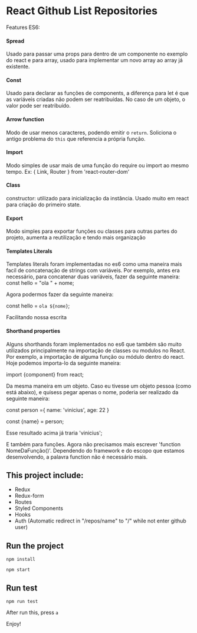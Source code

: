 # React Github List Repositories

Features ES6:
#### Spread
 Usado para passar uma props para dentro de um componente no exemplo do react e para array, usado para implementar um novo array ao array já existente.
#### Const
Usado para declarar as funções de components, a diferença para let é que as variáveis criadas não podem ser reatribuídas. No caso de um objeto, o valor pode ser reatribuído.
#### Arrow function
Modo de usar menos caracteres, podendo emitir o `return`. Soliciona o antigo problema do `this` que referencia a própria função.
#### Import
Modo simples de usar mais de uma função do require ou import ao mesmo tempo. Ex: { Link, Router } from 'react-router-dom'
#### Class
constructor: utilizado para inicialização da instância. Usado muito em react para criação do primeiro state.
#### Export
Modo simples para exportar funções ou classes para outras partes do projeto, aumenta a reutilização e tendo mais organização
#### Templates Literals

Templates literals foram implementadas no es6 como uma maneira mais facil de concatenação de strings com variáveis. Por exemplo, antes era necessário, para concatenar duas variáveis, fazer da seguinte maneira:
const hello = "ola " + nome;

Agora podermos fazer da seguinte maneira:

const hello = `ola ${nome}`;

Facilitando nossa escrita

#### Shorthand properties

Alguns shorthands foram implementados no es6 que também são muito utilizados principalmente na importação de classes ou modulos no React. Por exemplo, a importação de alguma função ou módulo dentro do react. Hoje podemos importa-lo da seguinte maneira:

import {component} from react;

Da mesma maneira em um objeto. Caso eu tivesse um objeto pessoa (como está abaixo), e quisess pegar apenas o nome, poderia ser realizado da seguinte maneira:

const person ={
	name: 'vinicius',
	age: 22
}

const {name} = person;

Esse resultado acima já traria 'vinicius';

E também para funções. Agora não precisamos mais escrever 'function NomeDaFunção()'. Dependendo do framework e do escopo que estamos desenvolvendo, a palavra function não é necessário mais.

## This project include:
- Redux
- Redux-form
- Routes
- Styled Components
- Hooks
- Auth (Automatic redirect in "/repos/name" to "/" while not enter github user)

## Run the project

```npm install```

```npm start```

## Run test

```npm run test```

After run this, press `a`

Enjoy!
